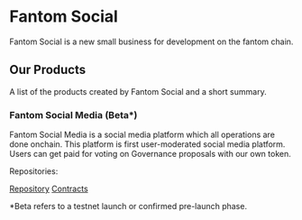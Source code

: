 <h1>Fantom Social</h1>
<p>Fantom Social is a new small business for development on the fantom chain. </p>
<h2>Our Products</h2>
<p>A list of the products created by Fantom Social and a short summary.</p>
<h3>Fantom Social Media (Beta*)</h3>
<p>Fantom Social Media is a social media platform which all operations are done onchain. This platform is first user-moderated social media platform. Users can get paid for voting on Governance proposals with our own token.</p>
<p>Repositories: </p> <a href="https://github.com/Fantom-Social/ftm-social-website">Repository</a> <a href="https://github.com/Fantom-Social/ftm-social-contracts">Contracts</a>
<br>
<p>*Beta refers to a testnet launch or confirmed pre-launch phase.</p>
